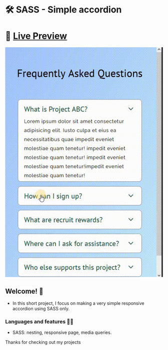 # 🛠 SASS - Simple accordion

# 🔗 [Live Preview](https://633a04815adf252f15f32dd0--monumental-gecko-700d89.netlify.app/)
![Design preview](./preview.gif)

## Welcome! 👋

- In this short project, I focus on making a very simple responsive accordion using SASS only.

### Languages and features 👨‍💻 

- SASS: nesting, responsive page, media queries.

Thanks for checking out my projects

